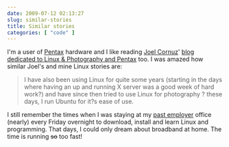 ```yaml
---
date: 2009-07-12 02:13:27
slug: similar-stories
title: Similar stories
categories: [ "code" ]
---
```


I'm a user of [Pentax](http://en.wikipedia.org/wiki/Pentax_K10D) hardware and I like reading [Joel Cornuz](http://jcornuz.wordpress.com/about-me/)' [blog dedicated to Linux & Photography and Pentax](http://jcornuz.wordpress.com) too. I was amazed how similar Joel's and mine Linux stories are:





> I have also been using Linux for quite some years (starting in the days where having an up and running X server was a good week of hard work?) and have since then tried to use Linux for photography ? these days, I run Ubuntu for it?s ease of use.





I still remember the times when I was staying at my [past employer](http://www.mv.pl/) office (nearly) every Friday overnight to download, install and learn Linux and programming. That days, I could only dream about broadband at home. The time is running <del>so</del> too fast!
